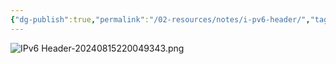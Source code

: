 ```yaml
---
{"dg-publish":true,"permalink":"/02-resources/notes/i-pv6-header/","tags":["netzwerk/ip/ipv6"],"noteIcon":"","updated":"2024-10-05T01:24:51.035+02:00"}
---
```


<style> .container {font-family: sans-serif; text-align: center;} .button-wrapper button {z-index: 1;height: 40px; width: 100px; margin: 10px;padding: 5px;} .excalidraw .App-menu_top .buttonList { display: flex;} .excalidraw-wrapper { height: 800px; margin: 50px; position: relative;} :root[dir="ltr"] .excalidraw .layer-ui__wrapper .zen-mode-transition.App-menu_bottom--transition-left {transform: none;} </style><script src="https://cdn.jsdelivr.net/npm/react@17/umd/react.production.min.js"></script><script src="https://cdn.jsdelivr.net/npm/react-dom@17/umd/react-dom.production.min.js"></script><script type="text/javascript" src="https://cdn.jsdelivr.net/npm/@excalidraw/excalidraw@0/dist/excalidraw.production.min.js"></script><div id="IPv6_Header_2024-08-15_2150.41.excalidraw.md1"></div><script>(function(){const InitialData={"type":"excalidraw","version":2,"source":"https://github.com/zsviczian/obsidian-excalidraw-plugin/releases/tag/2.3.0","elements":[{"type":"rectangle","version":311,"versionNonce":1082213608,"index":"a1","isDeleted":false,"id":"-_1XVlscQXwjd12uxI6Nw","fillStyle":"solid","strokeWidth":2,"strokeStyle":"solid","roughness":1,"opacity":100,"angle":0,"x":-1697.785027791027,"y":-962.428565349572,"strokeColor":"#1e1e1e","backgroundColor":"transparent","width":2906.7666046857553,"height":1780.9984103761092,"seed":596337128,"groupIds":[],"frameId":null,"roundness":null,"boundElements":[],"updated":1723751456303,"link":null,"locked":false},{"type":"rectangle","version":428,"versionNonce":1993334168,"index":"a2","isDeleted":false,"id":"nJRDMJKxOpiOQlt5yBxNP","fillStyle":"solid","strokeWidth":2,"strokeStyle":"solid","roughness":1,"opacity":100,"angle":0,"x":-1697.785027791027,"y":-962.428565349572,"strokeColor":"#1e1e1e","backgroundColor":"transparent","width":457.6708354810607,"height":267.7873504861453,"seed":446096616,"groupIds":[],"frameId":null,"roundness":null,"boundElements":[{"type":"text","id":"rH9qFV0b"}],"updated":1723751456303,"link":null,"locked":false},{"type":"text","version":223,"versionNonce":2010947048,"index":"a3","isDeleted":false,"id":"rH9qFV0b","fillStyle":"solid","strokeWidth":2,"strokeStyle":"solid","roughness":1,"opacity":100,"angle":0,"x":-1528.0296195109458,"y":-873.5348901064993,"strokeColor":"#1e1e1e","backgroundColor":"transparent","width":118.16001892089844,"height":90,"seed":1262094312,"groupIds":[],"frameId":null,"roundness":null,"boundElements":[],"updated":1723751808236,"link":null,"locked":false,"fontSize":36,"fontFamily":1,"text":"Version\n4 Bits","rawText":"Version\n4 Bits","textAlign":"center","verticalAlign":"middle","containerId":"nJRDMJKxOpiOQlt5yBxNP","originalText":"Version\n4 Bits","autoResize":true,"lineHeight":1.25},{"type":"rectangle","version":562,"versionNonce":1926232552,"index":"a6","isDeleted":false,"id":"s1_kZtWgJQSntCaM5bZdS","fillStyle":"solid","strokeWidth":2,"strokeStyle":"solid","roughness":1,"opacity":100,"angle":0,"x":-1238.5436945912913,"y":-953.7491868368791,"strokeColor":"#1e1e1e","backgroundColor":"transparent","width":953.5078420430962,"height":267.7873504861453,"seed":933834984,"groupIds":[],"frameId":null,"roundness":null,"boundElements":[{"type":"text","id":"oKen5llU"}],"updated":1723751509700,"link":null,"locked":false},{"type":"text","version":391,"versionNonce":1809287320,"index":"a7","isDeleted":false,"id":"oKen5llU","fillStyle":"solid","strokeWidth":2,"strokeStyle":"solid","roughness":1,"opacity":100,"angle":0,"x":-884.587808237712,"y":-864.8555115938065,"strokeColor":"#1e1e1e","backgroundColor":"transparent","width":245.5960693359375,"height":90,"seed":673371112,"groupIds":[],"frameId":null,"roundness":null,"boundElements":[],"updated":1723751814667,"link":null,"locked":false,"fontSize":36,"fontFamily":1,"text":"Traffic Class\n8 Bits","rawText":"Traffic Class\n8 Bits","textAlign":"center","verticalAlign":"middle","containerId":"s1_kZtWgJQSntCaM5bZdS","originalText":"Traffic Class\n8 Bits","autoResize":true,"lineHeight":1.25},{"type":"rectangle","version":346,"versionNonce":895001752,"index":"a8","isDeleted":false,"id":"qQMQDwiaPb7QbbON37LqY","fillStyle":"solid","strokeWidth":2,"strokeStyle":"solid","roughness":1,"opacity":100,"angle":0,"x":-282.1738707690092,"y":-958.73747287128,"strokeColor":"#1e1e1e","backgroundColor":"transparent","width":1489.6665406962322,"height":265.3400394427413,"seed":1064310504,"groupIds":[],"frameId":null,"roundness":null,"boundElements":[{"type":"text","id":"kcW6N0Up"}],"updated":1723751456303,"link":null,"locked":false},{"type":"text","version":223,"versionNonce":1052890008,"index":"a9","isDeleted":false,"id":"kcW6N0Up","fillStyle":"solid","strokeWidth":2,"strokeStyle":"solid","roughness":1,"opacity":100,"angle":0,"x":371.14737565332564,"y":-871.0674531499094,"strokeColor":"#1e1e1e","backgroundColor":"transparent","width":183.0240478515625,"height":90,"seed":572324328,"groupIds":[],"frameId":null,"roundness":null,"boundElements":[],"updated":1723751803803,"link":null,"locked":false,"fontSize":36,"fontFamily":1,"text":"Flow Label\n20 Bits","rawText":"Flow Label\n20 Bits","textAlign":"center","verticalAlign":"middle","containerId":"qQMQDwiaPb7QbbON37LqY","originalText":"Flow Label\n20 Bits","autoResize":true,"lineHeight":1.25},{"type":"rectangle","version":316,"versionNonce":1423996824,"index":"aA","isDeleted":false,"id":"Z1Yhi6IgSA1P-mQJv-f5H","fillStyle":"solid","strokeWidth":2,"strokeStyle":"solid","roughness":1,"opacity":100,"angle":0,"x":-1692.760654835865,"y":-696.113216071439,"strokeColor":"#1e1e1e","backgroundColor":"transparent","width":1635.3074052497584,"height":306.7099487682119,"seed":53837032,"groupIds":[],"frameId":null,"roundness":null,"boundElements":[{"type":"text","id":"cRmJfNyQ"}],"updated":1723751738094,"link":null,"locked":false},{"type":"text","version":282,"versionNonce":1713226904,"index":"aB","isDeleted":false,"id":"cRmJfNyQ","fillStyle":"solid","strokeWidth":2,"strokeStyle":"solid","roughness":1,"opacity":100,"angle":0,"x":-1068.7659487930168,"y":-587.758241687333,"strokeColor":"#1e1e1e","backgroundColor":"transparent","width":387.3179931640625,"height":90,"seed":1413849064,"groupIds":[],"frameId":null,"roundness":null,"boundElements":[],"updated":1723751738095,"link":"[[02 - RESOURCES/Notes/Payload\|Payload]]","locked":false,"fontSize":36,"fontFamily":1,"text":"📍[[02 - RESOURCES/Notes/Payload\|Payload]] Length\n16 Bits","rawText":"[[02 - RESOURCES/Notes/Payload\|Payload]] Length\n16 Bits","textAlign":"center","verticalAlign":"middle","containerId":"Z1Yhi6IgSA1P-mQJv-f5H","originalText":"📍[[02 - RESOURCES/Notes/Payload\|Payload]] Length\n16 Bits","autoResize":true,"lineHeight":1.25},{"type":"rectangle","version":380,"versionNonce":1774640872,"index":"aC","isDeleted":false,"id":"BSn2jzTk1yBbb1NGfwdue","fillStyle":"solid","strokeWidth":2,"strokeStyle":"solid","roughness":1,"opacity":50,"angle":0,"x":-45.79759747136336,"y":-696.4553011224873,"strokeColor":"#1e1e1e","backgroundColor":"transparent","width":703.1177798996977,"height":304.2529629583605,"seed":1968792296,"groupIds":[],"frameId":null,"roundness":null,"boundElements":[{"type":"text","id":"2ukZEhtY"}],"updated":1723751680646,"link":null,"locked":false},{"type":"text","version":357,"versionNonce":1670059672,"index":"aD","isDeleted":false,"id":"2ukZEhtY","fillStyle":"solid","strokeWidth":2,"strokeStyle":"solid","roughness":1,"opacity":100,"angle":0,"x":194.17926122848547,"y":-589.328819643307,"strokeColor":"#1e1e1e","backgroundColor":"transparent","width":223.1640625,"height":90,"seed":1694287336,"groupIds":[],"frameId":null,"roundness":null,"boundElements":[],"updated":1723751707682,"link":null,"locked":false,"fontSize":36,"fontFamily":1,"text":"Next Header\n8 Bits","rawText":"Next Header\n8 Bits","textAlign":"center","verticalAlign":"middle","containerId":"BSn2jzTk1yBbb1NGfwdue","originalText":"Next Header\n8 Bits","autoResize":true,"lineHeight":1.25},{"type":"rectangle","version":488,"versionNonce":1981201896,"index":"aE","isDeleted":false,"id":"Ny1o3IYpJgI5Y3cnM2M9l","fillStyle":"solid","strokeWidth":2,"strokeStyle":"solid","roughness":1,"opacity":100,"angle":0,"x":664.5867245381351,"y":-693.2478521618671,"strokeColor":"#1e1e1e","backgroundColor":"transparent","width":538.3344940506363,"height":304.2529629583605,"seed":1882966248,"groupIds":[],"frameId":null,"roundness":null,"boundElements":[{"type":"text","id":"2BdNCCWQ"}],"updated":1723751647203,"link":null,"locked":false},{"type":"text","version":491,"versionNonce":1248617880,"index":"aF","isDeleted":false,"id":"2BdNCCWQ","fillStyle":"solid","strokeWidth":2,"strokeStyle":"solid","roughness":1,"opacity":100,"angle":0,"x":855.7599453793712,"y":-586.1213706826868,"strokeColor":"#1e1e1e","backgroundColor":"transparent","width":155.98805236816406,"height":90,"seed":1654811624,"groupIds":[],"frameId":null,"roundness":null,"boundElements":[],"updated":1723751665124,"link":null,"locked":false,"fontSize":36,"fontFamily":1,"text":"Hop Limit\n8 Bits","rawText":"Hop Limit\n8 Bits","textAlign":"center","verticalAlign":"middle","containerId":"Ny1o3IYpJgI5Y3cnM2M9l","originalText":"Hop Limit\n8 Bits","autoResize":true,"lineHeight":1.25},{"type":"rectangle","version":327,"versionNonce":1842386328,"index":"aS","isDeleted":false,"id":"YoNYYbmegd2TjOk1Z4cS2","fillStyle":"solid","strokeWidth":2,"strokeStyle":"solid","roughness":1,"opacity":100,"angle":0,"x":-1695.213075612157,"y":-385.04567289287866,"strokeColor":"#1e1e1e","backgroundColor":"transparent","width":2904.8657803897745,"height":548.485490994711,"seed":952275688,"groupIds":[],"frameId":null,"roundness":null,"boundElements":[{"type":"text","id":"Q8XqBGd2"}],"updated":1723751757006,"link":null,"locked":false},{"type":"text","version":274,"versionNonce":594684568,"index":"aT","isDeleted":false,"id":"Q8XqBGd2","fillStyle":"solid","strokeWidth":2,"strokeStyle":"solid","roughness":1,"opacity":100,"angle":0,"x":-430.8362462082853,"y":-155.80292739552317,"strokeColor":"#1e1e1e","backgroundColor":"transparent","width":376.11212158203125,"height":90,"seed":1136653800,"groupIds":[],"frameId":null,"roundness":null,"boundElements":[],"updated":1723751839216,"link":null,"locked":false,"fontSize":36,"fontFamily":1,"text":"Source IPv6 Address\n128 Bits","rawText":"Source IPv6 Address\n128 Bits","textAlign":"center","verticalAlign":"middle","containerId":"YoNYYbmegd2TjOk1Z4cS2","originalText":"Source IPv6 Address\n128 Bits","autoResize":true,"lineHeight":1.25},{"type":"rectangle","version":421,"versionNonce":676900840,"index":"aU","isDeleted":false,"id":"ITvzJiN2LTeNSsSxBh9II","fillStyle":"solid","strokeWidth":2,"strokeStyle":"solid","roughness":1,"opacity":100,"angle":0,"x":-1689.9378954558904,"y":161.70665882386584,"strokeColor":"#1e1e1e","backgroundColor":"transparent","width":2904.8657803897745,"height":654.199776708997,"seed":1863907560,"groupIds":[],"frameId":null,"roundness":null,"boundElements":[{"type":"text","id":"3YdWslts"}],"updated":1723751768028,"link":null,"locked":false},{"type":"text","version":380,"versionNonce":943587224,"index":"aV","isDeleted":false,"id":"3YdWslts","fillStyle":"solid","strokeWidth":2,"strokeStyle":"solid","roughness":1,"opacity":100,"angle":0,"x":-468.4730838742844,"y":443.8065471783643,"strokeColor":"#1e1e1e","backgroundColor":"transparent","width":461.9361572265625,"height":90,"seed":1851366376,"groupIds":[],"frameId":null,"roundness":null,"boundElements":[],"updated":1723751847626,"link":null,"locked":false,"fontSize":36,"fontFamily":1,"text":"Destination IPv6 Address\n128 Bits","rawText":"Destination IPv6 Address\n128 Bits","textAlign":"center","verticalAlign":"middle","containerId":"ITvzJiN2LTeNSsSxBh9II","originalText":"Destination IPv6 Address\n128 Bits","autoResize":true,"lineHeight":1.25}],"appState":{"theme":"dark","viewBackgroundColor":"#ffffff","currentItemStrokeColor":"#1e1e1e","currentItemBackgroundColor":"transparent","currentItemFillStyle":"solid","currentItemStrokeWidth":2,"currentItemStrokeStyle":"solid","currentItemRoughness":1,"currentItemOpacity":100,"currentItemFontFamily":5,"currentItemFontSize":36,"currentItemTextAlign":"left","currentItemStartArrowhead":null,"currentItemEndArrowhead":"arrow","scrollX":2103.939431913119,"scrollY":1407.3627232142876,"zoom":{"value":0.34999999999999964},"currentItemRoundness":"round","gridSize":null,"gridColor":{"Bold":"#C9C9C9","Regular":"#EDEDED"},"currentStrokeOptions":null,"previousGridSize":null,"frameRendering":{"enabled":true,"clip":true,"name":true,"outline":true},"objectsSnapModeEnabled":false},"files":{}};InitialData.scrollToContent=true;App=()=>{const e=React.useRef(null),t=React.useRef(null),[n,i]=React.useState({width:void 0,height:void 0});return React.useEffect(()=>{i({width:t.current.getBoundingClientRect().width,height:t.current.getBoundingClientRect().height});const e=()=>{i({width:t.current.getBoundingClientRect().width,height:t.current.getBoundingClientRect().height})};return window.addEventListener("resize",e),()=>window.removeEventListener("resize",e)},[t]),React.createElement(React.Fragment,null,React.createElement("div",{className:"excalidraw-wrapper",ref:t},React.createElement(ExcalidrawLib.Excalidraw,{ref:e,width:n.width,height:n.height,initialData:InitialData,viewModeEnabled:!0,zenModeEnabled:!0,gridModeEnabled:!1})))},excalidrawWrapper=document.getElementById("IPv6_Header_2024-08-15_2150.41.excalidraw.md1");ReactDOM.render(React.createElement(App),excalidrawWrapper);})();</script>
![IPv6 Header-20240815220049343.png](/img/user/02%20-%20RESOURCES/Files/IMG/IPv6%20Header-20240815220049343.png)